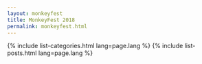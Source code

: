 ```yaml
---
layout: monkeyfest
title: MonkeyFest 2018
permalink: monkeyfest.html
---
```


{% include list-categories.html lang=page.lang %}
{% include list-posts.html lang=page.lang %}
